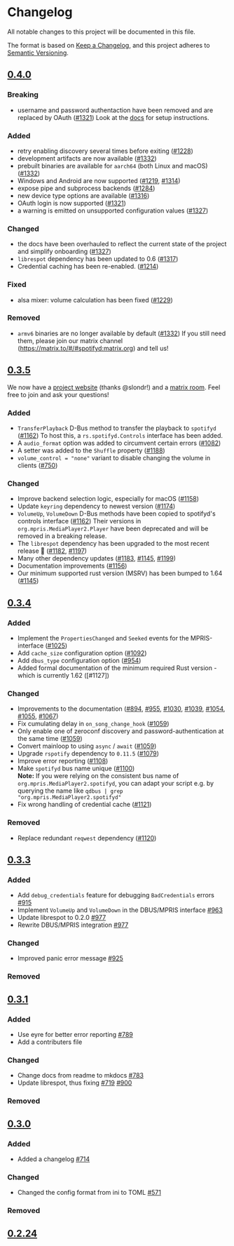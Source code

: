 # Changelog
All notable changes to this project will be documented in this file.

The format is based on [Keep a Changelog](https://keepachangelog.com/en/1.0.0/),
and this project adheres to [Semantic Versioning](https://semver.org/spec/v2.0.0.html).

## [0.4.0]

### Breaking
- username and password authentaction have been removed and are replaced by OAuth ([#1321])
  Look at the [docs](https://docs.spotifyd.rs/) for setup instructions.

### Added
- retry enabling discovery several times before exiting ([#1228])
- development artifacts are now available ([#1332])
- prebuilt binaries are available for `aarch64` (both Linux and macOS) ([#1332])
- Windows and Android are now supported ([#1219], [#1314])
- expose pipe and subprocess backends ([#1284])
- new device type options are available ([#1316])
- OAuth login is now supported ([#1321])
- a warning is emitted on unsupported configuration values ([#1327])

### Changed
- the docs have been overhauled to reflect the current state of the project and simplify onboarding ([#1327])
- `librespot` dependency has been updated to 0.6 ([#1317])
- Credential caching has been re-enabled. ([#1214])

### Fixed
- alsa mixer: volume calculation has been fixed ([#1229])

### Removed
- `armv6` binaries are no longer available by default ([#1332])
  If you still need them, please join our matrix channel (https://matrix.to/#/#spotifyd:matrix.org) and tell us!

[#1214]: https://github.com/Spotifyd/spotifyd/pull/1214
[#1229]: https://github.com/Spotifyd/spotifyd/pull/1229
[#1228]: https://github.com/Spotifyd/spotifyd/pull/1228
[#1284]: https://github.com/Spotifyd/spotifyd/pull/1284
[#1219]: https://github.com/Spotifyd/spotifyd/pull/1219
[#1314]: https://github.com/Spotifyd/spotifyd/pull/1314
[#1316]: https://github.com/Spotifyd/spotifyd/pull/1316
[#1317]: https://github.com/Spotifyd/spotifyd/pull/1317
[#1321]: https://github.com/Spotifyd/spotifyd/pull/1321
[#1327]: https://github.com/Spotifyd/spotifyd/pull/1327
[#1332]: https://github.com/Spotifyd/spotifyd/pull/1332

## [0.3.5]

We now have a [project website](https://spotifyd.rs) (thanks @slondr!) and a [matrix room](https://matrix.to/#/#spotifyd:matrix.org).
Feel free to join and ask your questions!

### Added
- `TransferPlayback` D-Bus method to transfer the playback to `spotifyd` ([#1162])
  To host this, a `rs.spotifyd.Controls` interface has been added.
- A `audio_format` option was added to circumvent certain errors ([#1082])
- A setter was added to the `Shuffle` property ([#1188])
- `volume_control = "none"` variant to disable changing the volume in clients ([#750])
### Changed
- Improve backend selection logic, especially for macOS ([#1158])
- Update `keyring` dependency to newest version ([#1174])
- `VolumeUp`, `VolumeDown` D-Bus methods have been copied to spotifyd's controls interface ([#1162])
  Their versions in `org.mpris.MediaPlayer2.Player` have been deprecated and will be removed in a breaking release.
- The `librespot` dependency has been upgraded to the most recent release 🎉 ([#1182], [#1197])
- Many other dependency updates ([#1183], [#1145], [#1199])
- Documentation improvements ([#1156])
- Our minimum supported rust version (MSRV) has been bumped to 1.64 ([#1145])

[#750]: https://github.com/Spotifyd/spotifyd/pull/750
[#1082]: https://github.com/Spotifyd/spotifyd/pull/1082
[#1145]: https://github.com/Spotifyd/spotifyd/pull/1145
[#1156]: https://github.com/Spotifyd/spotifyd/pull/1156
[#1158]: https://github.com/Spotifyd/spotifyd/pull/1158
[#1162]: https://github.com/Spotifyd/spotifyd/pull/1162
[#1174]: https://github.com/Spotifyd/spotifyd/pull/1174
[#1182]: https://github.com/Spotifyd/spotifyd/pull/1182
[#1183]: https://github.com/Spotifyd/spotifyd/pull/1183
[#1188]: https://github.com/Spotifyd/spotifyd/pull/1188
[#1197]: https://github.com/Spotifyd/spotifyd/pull/1197
[#1199]: https://github.com/Spotifyd/spotifyd/pull/1199

## [0.3.4]
### Added 
- Implement the `PropertiesChanged` and `Seeked` events for the MPRIS-interface ([#1025])
- Add `cache_size` configuration option ([#1092])
- Add `dbus_type` configuration option ([#954])
- Added formal documentation of the minimum required Rust version - which is currently 1.62 ([#1127])
### Changed
- Improvements to the documentation ([#894], [#955], [#1030], [#1039], [#1054], [#1055], [#1067])
- Fix cumulating delay in `on_song_change_hook` ([#1059])
- Only enable one of zeroconf discovery and password-authentication at the same time ([#1059])
- Convert mainloop to using `async` / `await` ([#1059])
- Upgrade `rspotify` dependency to `0.11.5` ([#1079])
- Improve error reporting ([#1108])
- Make `spotifyd` bus name unique ([#1100])  
  **Note:** If you were relying on the consistent bus name of `org.mpris.MediaPlayer2.spotifyd`,
  you can adapt your script e.g. by querying the name like `qdbus | grep "org.mpris.MediaPlayer2.spotifyd"`
- Fix wrong handling of credential cache ([#1121])
### Removed
- Replace redundant `reqwest` dependency ([#1120])

[#894]: https://github.com/Spotifyd/spotifyd/pull/894
[#954]: https://github.com/Spotifyd/spotifyd/pull/954
[#955]: https://github.com/Spotifyd/spotifyd/pull/955
[#1025]: https://github.com/Spotifyd/spotifyd/pull/1025
[#1030]: https://github.com/Spotifyd/spotifyd/pull/1030
[#1039]: https://github.com/Spotifyd/spotifyd/pull/1039
[#1054]: https://github.com/Spotifyd/spotifyd/pull/1054
[#1055]: https://github.com/Spotifyd/spotifyd/pull/1055
[#1059]: https://github.com/Spotifyd/spotifyd/pull/1059
[#1067]: https://github.com/Spotifyd/spotifyd/pull/1067
[#1079]: https://github.com/Spotifyd/spotifyd/pull/1079
[#1092]: https://github.com/Spotifyd/spotifyd/pull/1092
[#1100]: https://github.com/Spotifyd/spotifyd/pull/1100
[#1108]: https://github.com/Spotifyd/spotifyd/pull/1108
[#1120]: https://github.com/Spotifyd/spotifyd/pull/1120
[#1121]: https://github.com/Spotifyd/spotifyd/pull/1120

## [0.3.3]
### Added 
- Add `debug_credentials` feature for debugging `BadCredentials` errors [#915]
- Implement `VolumeUp` and `VolumeDown` in the DBUS/MPRIS interface [#963]
- Update librespot to 0.2.0 [#977]
- Rewrite DBUS/MPRIS integration [#977]
### Changed
- Improved panic error message [#925]
### Removed

[#915]: https://github.com/Spotifyd/spotifyd/pull/915
[#925]: https://github.com/Spotifyd/spotifyd/pull/925
[#963]: https://github.com/Spotifyd/spotifyd/pull/963
[#977]: https://github.com/Spotifyd/spotifyd/pull/977

## [0.3.1]
### Added 
- Use eyre for better error reporting [#789]
- Add a contributers file

### Changed
- Change docs from readme to mkdocs [#783]
- Update librespot, thus fixing [#719] [#900]
### Removed

[#789]: https://github.com/Spotifyd/spotifyd/pull/789
[#783]: https://github.com/Spotifyd/spotifyd/pull/783
[#719]: https://github.com/Spotifyd/spotifyd/issues/719
[#900]: https://github.com/Spotifyd/spotifyd/pull/900
## [0.3.0]
### Added
- Added a changelog [#714]
### Changed
- Changed the config format from ini to TOML [#571]

[#571]: https://github.com/Spotifyd/spotifyd/pull/571
[#714]: https://github.com/Spotifyd/spotifyd/pull/714
### Removed

## [0.2.24]

[Unreleased]: https://github.com/Spotifyd/spotifyd/compare/v0.4.0...HEAD
[0.4.0]: https://github.com/Spotifyd/spotifyd/releases/tag/v0.4.0
[0.3.5]: https://github.com/Spotifyd/spotifyd/releases/tag/v0.3.5
[0.3.4]: https://github.com/Spotifyd/spotifyd/releases/tag/v0.3.4
[0.3.3]: https://github.com/Spotifyd/spotifyd/releases/tag/v0.3.3
[0.3.1]: https://github.com/Spotifyd/spotifyd/releases/tag/v0.3.1
[0.3.0]: https://github.com/Spotifyd/spotifyd/releases/tag/v0.3.0
[0.2.24]: https://github.com/Spotifyd/spotifyd/releases/tag/v0.2.24
